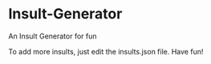 # Insult-Generator
An Insult Generator for fun

To add more insults, just edit the insults.json file. Have fun!
